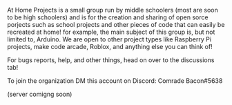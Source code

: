  
At Home Projects is a small group run by middle schoolers (most are soon to be high schoolers) and is for the creation and sharing of open sorce porjects such as school projects 
and other pieces of code that can easily be recreated at home! for example, the main subject of this group is, but not limited to, Arduino. 
We are open to other project types like Raspberry Pi projects, make code arcade, Roblox, and anything else you can think of! 


For bugs reports, help, and other things, head on over to the discussions tab!
  

To join the organization DM this account on Discord: Comrade Bacon#5638

(server comigng soon)
